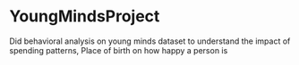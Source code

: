 # YoungMindsProject
Did behavioral analysis on young minds dataset to understand the impact of spending patterns, Place of birth on how happy a person is
